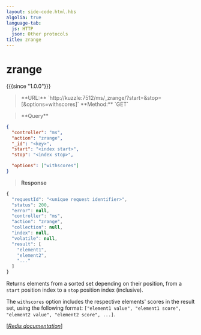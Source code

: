 ```yaml
---
layout: side-code.html.hbs
algolia: true
language-tab:
  js: HTTP
  json: Other protocols
title: zrange
---
```


# zrange

{{{since "1.0.0"}}}




<blockquote class="js">
<p>
**URL:** `http://kuzzle:7512/ms/_zrange/<key>?start=<index start>&stop=<index stop>[&options=withscores]`  
**Method:** `GET`
</p>
</blockquote>

<blockquote class="json">
<p>
**Query**
</p>
</blockquote>


```json
{
  "controller": "ms",
  "action": "zrange",
  "_id": "<key>",
  "start": "<index start>",
  "stop": "<index stop>",

  "options": ["withscores"]
}
```

>**Response**

```javascript
{
  "requestId": "<unique request identifier>",
  "status": 200,
  "error": null,
  "controller": "ms",
  "action": "zrange",
  "collection": null,
  "index": null,
  "volatile": null,
  "result": [
    "element1",
    "element2",
    "..."
  ]
}
```

Returns elements from a sorted set depending on their position, from a `start` position index to a `stop` position index (inclusive).

The `withscores` option includes the respective elements' scores in the result set, using the following format: `["element1 value", "element1 score", "element2 value", "element2 score", ...]`.

[[_Redis documentation_]](https://redis.io/commands/zrange)
